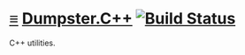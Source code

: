 # [≡](#contents) [Dumpster.C++](#) [![Build Status](https://travis-ci.org/per-framework/dumpster.cpp.svg?branch=v1)](https://travis-ci.org/per-framework/dumpster.cpp)

C++ utilities.
